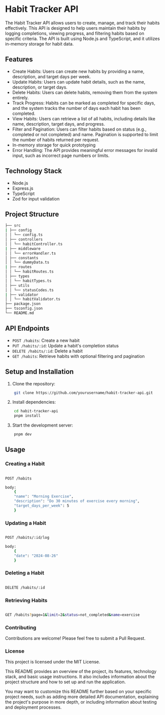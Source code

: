 # Habit Tracker API

The Habit Tracker API allows users to create, manage, and track their habits effectively. This API is designed to help users maintain their habits by logging completions, viewing progress, and filtering habits based on specific criteria. The API is built using Node.js and TypeScript, and it utilizes in-memory storage for habit data.

## Features

- Create Habits: Users can create new habits by providing a name, description, and target days per week.
- Update Habits: Users can update habit details, such as the name, description, or target days.
- Delete Habits: Users can delete habits, removing them from the system entirely.
- Track Progress: Habits can be marked as completed for specific days, and the system tracks the number of days each habit has been completed.
- View Habits: Users can retrieve a list of all habits, including details like name, description, target days, and progress.
- Filter and Pagination: Users can filter habits based on status (e.g., completed or not completed) and name. Pagination is supported to limit the number of habits returned per request.
- In-memory storage for quick prototyping
- Error Handling: The API provides meaningful error messages for invalid input, such as incorrect page numbers or limits.

## Technology Stack

- Node.js
- Express.js
- TypeScript
- Zod for input validation

## Project Structure

```bash
├── src
| ├── config
│ │ └── config.ts
│ ├── controllers
│ │ └── habitController.ts
| ├── middleware
│ │ └── errorHandler.ts
│ ├── constants
│ │ └── dummyData.ts
| ├── routes
│ │ └── habitRoutes.ts
│ ├── types
│ │ └── habitTypes.ts
│ ├── utils
│ │ └── statusCodes.ts
| ├── validator
│ │ └── habitValidator.ts
├── package.json
├── tsconfig.json
└── README.md
```

## API Endpoints

- `POST /habits`: Create a new habit
- `PUT /habits/:id`: Update a habit's completion status
- `DELETE /habits/:id`: Delete a habit
- `GET /habits`: Retrieve habits with optional filtering and pagination

## Setup and Installation

1. Clone the repository:

```bash
    git clone https://github.com/yourusername/habit-tracker-api.git
```

2. Install dependencies:

```bash
    cd habit-tracker-api
    pnpm install
```

3. Start the development server:

```bash
    pnpm dev
```

## Usage

### Creating a Habit

```bash

POST /habits

body:
    {
    "name": "Morning Exercise",
    "description": "Do 30 minutes of exercise every morning",
    "target_days_per_week": 5
    }
```

### Updating a Habit

```bash

POST /habits/:id/log

body:
    {
    "date": "2024-08-26"
    }
```

### Deleting a Habit

```bash

DELETE /habits/:id

```

### Retrieving Habits

```bash

GET /habits?page=1&limit=2&status=not_completed&name=exercise

```

### Contributing

Contributions are welcome! Please feel free to submit a Pull Request.

### License

This project is licensed under the MIT License.

This README provides an overview of the project, its features, technology stack, and basic usage instructions. It also includes information about the project structure and how to set up and run the application.

You may want to customize this README further based on your specific project needs, such as adding more detailed API documentation, explaining the project's purpose in more depth, or including information about testing and deployment processes.
